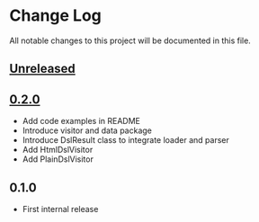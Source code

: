 # Change Log
All notable changes to this project will be documented in this file.

## [Unreleased]

## [0.2.0]
* Add code examples in README
* Introduce visitor and data package
* Introduce DslResult class to integrate loader and parser
* Add HtmlDslVisitor
* Add PlainDslVisitor

## 0.1.0
* First internal release

[Unreleased]: https://github.com/eb4j/dsl4j/compare/v0.2.0...HEAD
[0.2.0]: https://github.com/eb4j/dsl4j/compare/v0.1.0...v0.2.0
